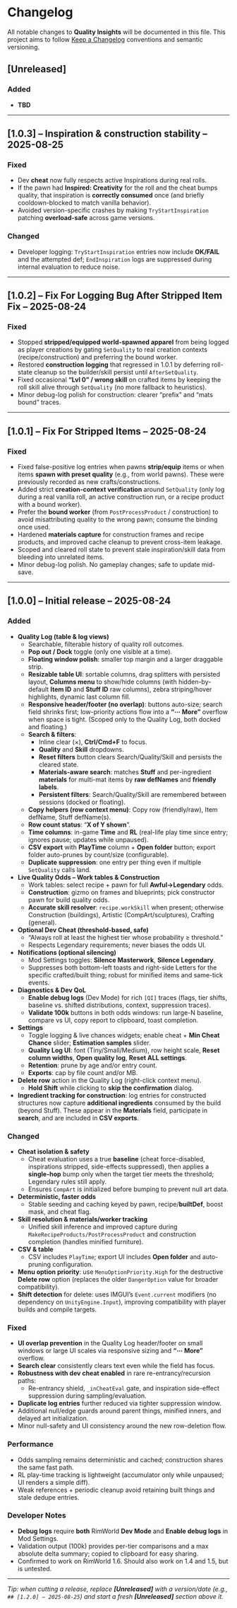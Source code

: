 # Changelog

All notable changes to **Quality Insights** will be documented in this file.
This project aims to follow [Keep a Changelog](https://keepachangelog.com/) conventions and semantic versioning.

## [Unreleased]

### Added

- **TBD**

---

## [1.0.3] – Inspiration & construction stability – 2025-08-25

### Fixed
- Dev **cheat** now fully respects active Inspirations during real rolls.
- If the pawn had **Inspired: Creativity** for the roll and the cheat bumps quality, that inspiration is **correctly consumed** once (and briefly cooldown-blocked to match vanilla behavior).
- Avoided version-specific crashes by making `TryStartInspiration` patching **overload-safe** across game versions.

### Changed
- Developer logging: `TryStartInspiration` entries now include **OK/FAIL** and the attempted def; `EndInspiration` logs are suppressed during internal evaluation to reduce noise.

---

## [1.0.2] – Fix For Logging Bug After Stripped Item Fix – 2025-08-24

### Fixed

- Stopped **stripped/equipped world-spawned apparel** from being logged as player creations by gating `SetQuality` to real creation contexts (recipe/construction) and preferring the bound worker.
- Restored **construction logging** that regressed in 1.0.1 by deferring roll-state cleanup so the builder/skill persist until `AfterSetQuality`.
- Fixed occasional **“Lvl 0” / wrong skill** on crafted items by keeping the roll skill alive through `SetQuality` (no more fallback to heuristics).
- Minor debug-log polish for construction: clearer “prefix” and “mats bound” traces.

---

## [1.0.1] – Fix For Stripped Items – 2025-08-24

### Fixed

- Fixed false-positive log entries when pawns **strip/equip** items or when items **spawn with preset quality** (e.g., from world pawns). These were previously recorded as new crafts/constructions.
- Added strict **creation-context verification** around `SetQuality` (only log during a real vanilla roll, an active construction run, or a recipe product with a bound worker).
- Prefer the **bound worker** (from `PostProcessProduct` / construction) to avoid misattributing quality to the wrong pawn; consume the binding once used.
- Hardened **materials capture** for construction frames and recipe products, and improved cache cleanup to prevent cross-item leakage.
- Scoped and cleared roll state to prevent stale inspiration/skill data from bleeding into unrelated items.
- Minor debug-log polish. No gameplay changes; safe to update mid-save.


---

## [1.0.0] – Initial release – 2025-08-24

### Added
- **Quality Log (table & log views)**
  - Searchable, filterable history of quality roll outcomes.
  - **Pop out / Dock** toggle (only one visible at a time).
  - **Floating window polish**: smaller top margin and a larger draggable strip.
  - **Resizable table UI**: sortable columns, drag splitters with persisted layout, **Columns menu** to show/hide columns (with hidden-by-default **Item ID** and **Stuff ID** raw columns), zebra striping/hover highlights, dynamic last column fill.
  - **Responsive header/footer (no overlap)**: buttons auto-size; search field shrinks first; low-priority actions flow into a **“⋯ More”** overflow when space is tight. (Scoped only to the Quality Log, both docked and floating.)
  - **Search & filters**:
    - Inline clear (×), **Ctrl/Cmd+F** to focus.
    - **Quality** and **Skill** dropdowns.
    - **Reset filters** button clears Search/Quality/Skill and persists the cleared state.
    - **Materials-aware search**: matches **Stuff** and per-ingredient **materials** for multi-mat items by **raw defNames** and **friendly labels**.
    - **Persistent filters**: Search/Quality/Skill are remembered between sessions (docked or floating).
  - **Copy helpers (row context menu)**: Copy row (friendly/raw), Item defName, Stuff defName(s).
  - **Row count status**: “**X of Y shown**”.
  - **Time columns**: in-game **Time** and **RL** (real-life play time since entry; ignores pause; updates while unpaused).
  - **CSV export** with **PlayTime** column + **Open folder** button; export folder auto-prunes by count/size (configurable).
  - **Duplicate suppression**: one entry per thing even if multiple `SetQuality` calls land.
- **Live Quality Odds – Work tables & Construction**
  - Work tables: select recipe + pawn for full **Awful→Legendary** odds.
  - **Construction**: gizmo on frames and blueprints; pick constructor pawn for build quality odds.
  - **Accurate skill resolver**: `recipe.workSkill` when present; otherwise Construction (buildings), Artistic (CompArt/sculptures), Crafting (general).
- **Optional Dev Cheat (threshold-based, safe)**
  - “Always roll at least the highest tier whose probability ≥ threshold.”
  - Respects Legendary requirements; never biases the odds UI.
- **Notifications (optional silencing)**
  - Mod Settings toggles: **Silence Masterwork**, **Silence Legendary**.
  - Suppresses both bottom-left toasts and right-side Letters for the specific crafted/built thing; robust for minified items and same-tick events.
- **Diagnostics & Dev QoL**
  - **Enable debug logs** (Dev Mode) for rich `[QI]` traces (flags, tier shifts, baseline vs. shifted distributions, context, suppression traces).
  - **Validate 100k** buttons in both odds windows: run large-N baseline, compare vs UI, copy report to clipboard, toast completion.
- **Settings**
  - Toggle logging & live chances widgets; enable cheat + **Min Cheat Chance** slider; **Estimation samples** slider.
  - **Quality Log UI**: font (Tiny/Small/Medium), row height scale, **Reset column widths**, **Open quality log**, **Reset ALL settings**.
  - **Retention**: prune by age and/or entry count.
  - **Exports**: cap by file count and/or MB.
- **Delete row** action in the Quality Log (right-click context menu).
  - **Hold Shift** while clicking to **skip the confirmation** dialog.
- **Ingredient tracking for construction**: log entries for constructed structures now capture **additional ingredients** consumed by the build (beyond Stuff). These appear in the **Materials** field, participate in **search**, and are included in **CSV exports**.

### Changed
- **Cheat isolation & safety**
  - Cheat evaluation uses a true **baseline** (cheat force-disabled, inspirations stripped, side-effects suppressed), then applies a **single-hop** bump only when the target tier meets the threshold; Legendary rules still apply.
  - Ensures `CompArt` is initialized before bumping to prevent null art data.
- **Deterministic, faster odds**
  - Stable seeding and caching keyed by pawn, recipe/**builtDef**, boost mask, and cheat flag.
- **Skill resolution & materials/worker tracking**
  - Unified skill inference and improved capture during `MakeRecipeProducts/PostProcessProduct` and construction completion (handles minified furniture).
- **CSV & table**
  - CSV includes `PlayTime`; export UI includes **Open folder** and auto-pruning configuration.
- **Menu option priority**: use `MenuOptionPriority.High` for the destructive **Delete row** option (replaces the older `DangerOption` value for broader compatibility).
- **Shift detection** for delete: uses IMGUI’s `Event.current` modifiers (no dependency on `UnityEngine.Input`), improving compatibility with player builds and compile targets.

### Fixed
- **UI overlap prevention** in the Quality Log header/footer on small windows or large UI scales via responsive sizing and **“⋯ More”** overflow.
- **Search clear** consistently clears text even while the field has focus.
- **Robustness with dev cheat enabled** in rare re-entrancy/recursion paths:
  - Re-entrancy shield, `_inCheatEval` gate, and inspiration side-effect suppression during sampling/evaluation.
- **Duplicate log entries** further reduced via tighter suppression window.
- Additional null/edge guards around parent things, minified inners, and delayed art initialization.
- Minor null-safety and UI consistency around the new row-deletion flow.

### Performance
- Odds sampling remains deterministic and cached; construction shares the same fast path.
- RL play-time tracking is lightweight (accumulator only while unpaused; UI renders a simple diff).
- Weak references + periodic cleanup avoid retaining built things and stale dedupe entries.

### Developer Notes
- **Debug logs** require **both** RimWorld **Dev Mode** and **Enable debug logs** in Mod Settings.
- Validation output (100k) provides per-tier comparisons and a max absolute delta summary; copied to clipboard for easy sharing.
- Confirmed to work on RimWorld 1.6. Should also work on 1.4 and 1.5, but is untested.

---

*Tip: when cutting a release, replace **[Unreleased]** with a version/date (e.g., `## [1.2.0] – 2025-08-25`) and start a fresh **[Unreleased]** section above it.*
